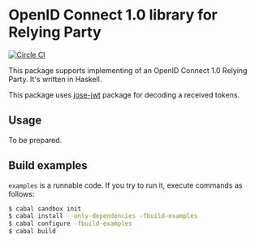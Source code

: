 # OpenID Connect 1.0 library for Relying Party

[![Circle CI](https://circleci.com/gh/krdlab/haskell-oidc-client.svg?style=svg)](https://circleci.com/gh/krdlab/haskell-oidc-client)

This package supports implementing of an OpenID Connect 1.0 Relying Party. It's written in Haskell.

This package uses [jose-jwt](http://github.com/tekul/jose-jwt) package for decoding a received tokens.

## Usage

To be prepared.

## Build examples

`examples` is a runnable code. If you try to run it, execute commands as follows:

```sh
$ cabal sandbox init
$ cabal install --only-dependencies -fbuild-examples
$ cabal configure -fbuild-examples
$ cabal build
```
